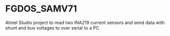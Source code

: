 # FGDOS_SAMV71
Atmel Studio project to read two INA219 current sensors and send data with shunt and bus voltages to over serial to a PC
